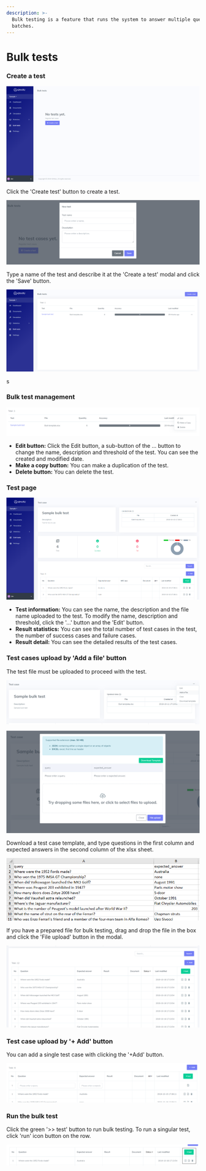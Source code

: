 ```yaml
---
description: >-
  Bulk testing is a feature that runs the system to answer multiple questions in
  batches.
---
```


# Bulk tests

### Create a test

![&apos;Create a test&apos;button at the middle of the bulk test page](../.gitbook/assets/image%20%2844%29.png)

Click the 'Create test' button to create a test.

![&apos;Create a test&apos; modal](../.gitbook/assets/image%20%2877%29.png)

Type a name of the test and describe it at the 'Create a test' modal and click the 'Save' button.

![Can see a list of test you have created](../.gitbook/assets/image%20%2857%29.png)

s

### Bulk test management

![](../.gitbook/assets/image%20%2853%29.png)

* **Edit button:** Click the Edit button, a sub-button of the ... button to change the name, description and threshold of the test. You can see the created and modified date.
* **Make a copy button:** You can make a duplication of the test.
* **Delete button:** You can delete the test.

### Test page

![&apos;Bulk test&apos; page](../.gitbook/assets/image%20%2854%29.png)

* **Test information:** You can see the name, the description and the file name uploaded to the test. To modify the name, description and threshold, click the '...' button and the 'Edit' button.
* **Result statistics:** You can see the total number of test cases in the test, the number of success cases and failure cases.
* **Result detail:** You can see the detailed results of the test cases. 

### **Test cases upload by 'Add a file' button**

The test file must be uploaded to proceed with the test.

![&apos;Add a file&apos; button at the top-right hand corner of the page](../.gitbook/assets/image%20%281%29.png)

![Download a template for bulk test and upload the prepared bulk test file](../.gitbook/assets/image%20%2863%29.png)

Download a test case template, and type questions in the first column and expected answers in the second column of the xlsx sheet.

![Sample test cases on the template for the bulk test ](../.gitbook/assets/image%20%2828%29.png)

If you have a prepared file for bulk testing, drag and drop the file in the box and click the 'File upload' button in the modal.

![You can see that test cases have been uploaded](../.gitbook/assets/image%20%2875%29.png)

### **Test case upload by '+ Add' button**

You can add a single test case with clicking the '+Add' button.

![&apos;+Add&apos; button for upload a test case](../.gitbook/assets/image%20%2855%29.png)

### Run the bulk test

Click the green '&gt;&gt; test' button to run bulk testing. To run a singular test, click 'run' icon button on the row.

![](../.gitbook/assets/test-button.png)

